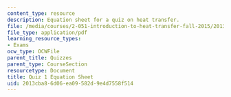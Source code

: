 ```yaml
---
content_type: resource
description: Equation sheet for a quiz on heat transfer.
file: /media/courses/2-051-introduction-to-heat-transfer-fall-2015/2013cba86d06ea09582d9e4d7558f514_MIT2_051F15_EqnSheet_Q1.pdf
file_type: application/pdf
learning_resource_types:
- Exams
ocw_type: OCWFile
parent_title: Quizzes
parent_type: CourseSection
resourcetype: Document
title: Quiz 1 Equation Sheet
uid: 2013cba8-6d06-ea09-582d-9e4d7558f514
---
```

